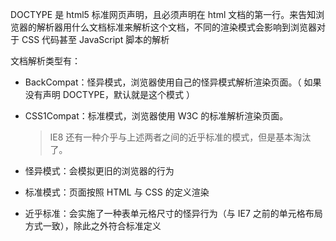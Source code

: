 DOCTYPE 是 html5 标准网页声明，且必须声明在 html 文档的第一行。来告知浏览器的解析器用什么文档标准来解析这个文档，不同的渲染模式会影响到浏览器对于 CSS 代码甚至 JavaScript 脚本的解析

文档解析类型有：

- BackCompat：怪异模式，浏览器使用自己的怪异模式解析渲染页面。（ 如果没有声明 DOCTYPE，默认就是这个模式 ）
- CSS1Compat：标准模式，浏览器使用 W3C 的标准解析渲染页面。

  > IE8 还有一种介乎与上述两者之间的近乎标准的模式，但是基本淘汰了。

- 怪异模式：会模拟更旧的浏览器的行为
- 标准模式：页面按照 HTML 与 CSS 的定义渲染
- 近乎标准：会实施了一种表单元格尺寸的怪异行为（与 IE7 之前的单元格布局方式一致），除此之外符合标准定义
